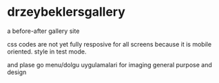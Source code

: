 # drzeybeklersgallery
a before-after gallery site

css codes are not yet fully resposive for all screens because it is mobile oriented.
style in test mode.

and plase go menu/dolgu uygulamalari for imaging general purpose and design
